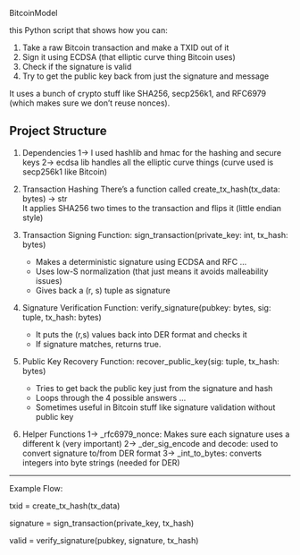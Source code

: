 BitcoinModel

this Python script that shows how you can:

1. Take a raw Bitcoin transaction and make a TXID out of it
2. Sign it using ECDSA (that elliptic curve thing Bitcoin uses)
3. Check if the signature is valid
4. Try to get the public key back from just the signature and message

It uses a bunch of crypto stuff like SHA256, secp256k1, and RFC6979 (which makes sure we don’t reuse nonces). 


Project Structure
-----------------------------------------------------------------------------------------------------------------------

1. Dependencies
   1-> I used hashlib and hmac for the hashing and secure keys
   2-> ecdsa lib handles all the elliptic curve things (curve used is secp256k1 like Bitcoin)

2. Transaction Hashing
   There’s a function called create_tx_hash(tx_data: bytes) -> str  
   It applies SHA256 two times to the transaction and flips it (little endian style)

3. Transaction Signing
   Function: sign_transaction(private_key: int, tx_hash: bytes)
   - Makes a deterministic signature using ECDSA and RFC ...
   - Uses low-S normalization (that just means it avoids malleability issues)
   - Gives back a (r, s) tuple as signature

4. Signature Verification
   Function: verify_signature(pubkey: bytes, sig: tuple, tx_hash: bytes)
   - It puts the (r,s) values back into DER format and checks it
   - If signature matches, returns true.

5. Public Key Recovery
   Function: recover_public_key(sig: tuple, tx_hash: bytes)
   - Tries to get back the public key just from the signature and hash
   - Loops through the 4 possible answers ...
   - Sometimes useful in Bitcoin stuff like signature validation without public key

6. Helper Functions
   1-> _rfc6979_nonce: Makes sure each signature uses a different k (very important)
   2-> _der_sig_encode and decode: used to convert signature to/from DER format
   3-> _int_to_bytes: converts integers into byte strings (needed for DER)

---

Example Flow:


txid = create_tx_hash(tx_data)

signature = sign_transaction(private_key, tx_hash)     

valid = verify_signature(pubkey, signature, tx_hash)






